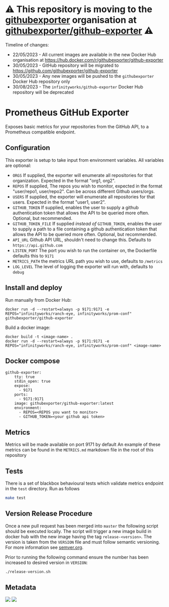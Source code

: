 # :warning: This repository is moving to the [githubexporter](https://github.com/githubexporter) organisation at [githubexporter/github-exporter](https://github.com/githubexporter/github-exporter) :warning:

Timeline of changes:
* 22/05/2023 - All current images are available in the new Docker Hub organisation at https://hub.docker.com/r/githubexporter/github-exporter
* 30/05/2023 - GitHub repository will be migrated to https://github.com/githubexporter/github-exporter
* 30/05/2023 - Any new images will be pushed to the `githubexporter` Docker Hub repository only
* 30/08/2023 - The `infinityworks/github-exporter` Docker Hub repository will be deprecated

# Prometheus GitHub Exporter

Exposes basic metrics for your repositories from the GitHub API, to a Prometheus compatible endpoint.

## Configuration

This exporter is setup to take input from environment variables. All variables are optional:

* `ORGS` If supplied, the exporter will enumerate all repositories for that organization. Expected in the format "org1, org2".
* `REPOS` If supplied, The repos you wish to monitor, expected in the format "user/repo1, user/repo2". Can be across different Github users/orgs.
* `USERS` If supplied, the exporter will enumerate all repositories for that users. Expected in
  the format "user1, user2".
* `GITHUB_TOKEN` If supplied, enables the user to supply a github authentication token that allows the API to be queried more often. Optional, but recommended.
* `GITHUB_TOKEN_FILE` If supplied _instead of_ `GITHUB_TOKEN`, enables the user to supply a path to a file containing a github authentication token that allows the API to be queried more often. Optional, but recommended.
* `API_URL` Github API URL, shouldn't need to change this. Defaults to `https://api.github.com`
* `LISTEN_PORT` The port you wish to run the container on, the Dockerfile defaults this to `9171`
* `METRICS_PATH` the metrics URL path you wish to use, defaults to `/metrics`
* `LOG_LEVEL` The level of logging the exporter will run with, defaults to `debug`


## Install and deploy

Run manually from Docker Hub:
```
docker run -d --restart=always -p 9171:9171 -e REPOS="infinityworks/ranch-eye, infinityworks/prom-conf" githubexporter/github-exporter
```

Build a docker image:
```
docker build -t <image-name> .
docker run -d --restart=always -p 9171:9171 -e REPOS="infinityworks/ranch-eye, infinityworks/prom-conf" <image-name>
```

## Docker compose

```
github-exporter:
    tty: true
    stdin_open: true
    expose:
      - 9171
    ports:
      - 9171:9171
    image: githubexporter/github-exporter:latest
    environment:
      - REPOS=<REPOS you want to monitor>
      - GITHUB_TOKEN=<your github api token>

```

## Metrics

Metrics will be made available on port 9171 by default
An example of these metrics can be found in the `METRICS.md` markdown file in the root of this repository

## Tests

There is a set of blackbox behavioural tests which validate metrics endpoint in the `test` directory.
Run as follows

```bash
make test
```

## Version Release Procedure
Once a new pull request has been merged into `master` the following script should be executed locally. The script will trigger a new image build in docker hub with the new image having the tag `release-<version>`. The version is taken from the `VERSION` file and must follow semantic versioning. For more information see [semver.org](https://semver.org/).

Prior to running the following command ensure the number has been increased to desired version in `VERSION`:

```bash
./release-version.sh
```

## Metadata
[![](https://images.microbadger.com/badges/image/infinityworks/github-exporter.svg)](http://microbadger.com/images/infinityworks/github-exporter "Get your own image badge on microbadger.com") [![](https://images.microbadger.com/badges/version/infinityworks/github-exporter.svg)](http://microbadger.com/images/infinityworks/github-exporter "Get your own version badge on microbadger.com")
